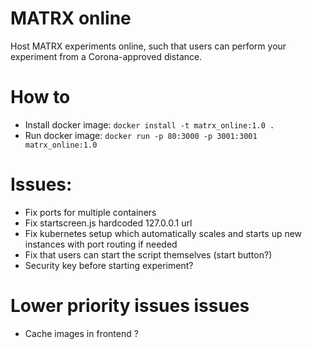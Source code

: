 # MATRX online 

Host MATRX experiments online, such that users can perform your experiment from a Corona-approved distance.



# How to
- Install docker image: `docker install -t matrx_online:1.0 .`
- Run docker image: `docker run -p 80:3000 -p 3001:3001 matrx_online:1.0`


# Issues: 
- Fix ports for multiple containers 
- Fix startscreen.js hardcoded 127.0.0.1 url
- Fix kubernetes setup which automatically scales and starts up new instances with port routing if needed
- Fix that users can start the script themselves (start button?)
- Security key before starting experiment?

# Lower priority issues issues 
- Cache images in frontend ? 

